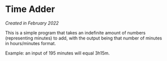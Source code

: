 # Time Adder

_Created in February 2022_

This is a simple program that takes an indefinite amount of numbers (representing minutes) to add, with the output being that number of minutes in hours/minutes format.

Example: an input of 195 minutes will equal 3h15m.
